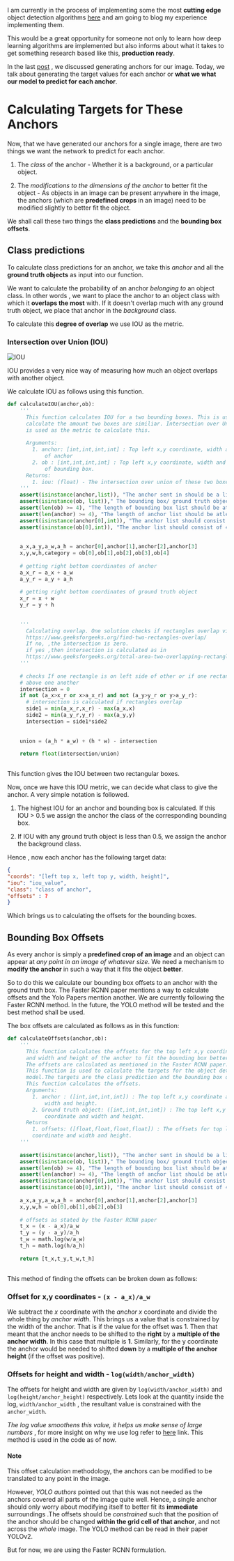 I am currently in the process of implementing some the most __cutting edge__ object detection algorithms [here](http://github.com/karanchahal/object-detection "object detection") and am going to blog my experience implementing them.

This would be a great opportunity for someone not only to learn how deep learning algorithms are implemented but also informs about what it takes to get something research based like this, __production ready__.

In the last [post](https://karanchahal.github.io/2018/05/25/Implementing-Object-Detectors-Input-Pipeline/) , we discussed generating anchors for our image. Today, we talk about generating the target values for each anchor or __what we what our model to predict for each anchor__.


# Calculating Targets for These Anchors

Now, that we have generated our anchors for a single image, there are two things we want the network to predict for each anchor.

1. The _class_ of the anchor - Whether it is a background, or a particular object.

2. The _modifications to the dimensions of the anchor_ to better fit the object - As objects in an image can be present anywhere in the image, the anchors (which are __predefined crops__ in an image) need to be modified slightly to better fit the object.


We shall call these two things the __class predictions__ and the __bounding box offsets__.

## Class predictions

To calculate class predictions for an anchor, we take this _anchor_ and all the __ground truth objects__ as input into our function. 

We want to calculate the probability of an anchor _belonging to_ an object class. In other words , we want to place the anchor to an object class with which it __overlaps the most__ with. If it doesn't overlap much with any ground truth object, we place that anchor in the _background_ class.

To calculate this __degree of overlap__ we use IOU as the metric.

### Intersection over Union (IOU)

![IOU](https://www.pyimagesearch.com/wp-content/uploads/2016/09/iou_equation.png)

IOU provides a very nice way of measuring how much an object overlaps with another object. 

We calculate IOU as follows using this function.

```python
def calculateIOU(anchor,ob):
    '''
      This function calculates IOU for a two bounding boxes. This is used to
      calculate the amount two boxes are similiar. Intersection over Union (IOU)
      is used as the metric to calculate this.
      
      Arguments:
        1. anchor: [int,int,int,int] : Top left x,y coordinate, width and height
            of anchor
        2. ob : [int,int,int,int] : Top left x,y coordinate, width and height
            of bounding box.
      Returns:
        1. iou: (float) - The intersection over union of these two boxes.
    '''
    assert(isinstance(anchor,list)), "The anchor sent in should be a list"
    assert(isinstance(ob, list))," The bounding box/ ground truth object should be a list"
    assert(len(ob) >= 4), "The length of bounding box list should be atleast 4"
    assert(len(anchor) >= 4), "The length of anchor list should be atleast 4"
    assert(isinstance(anchor[0],int)), "The anchor list should consist of 4 ints"
    assert(isinstance(ob[0],int)), "The anchor list should consist of 4 ints"
    
    
    a_x,a_y,a_w,a_h = anchor[0],anchor[1],anchor[2],anchor[3]
    x,y,w,h,category = ob[0],ob[1],ob[2],ob[3],ob[4]
    
    # getting right bottom coordinates of anchor
    a_x_r = a_x + a_w
    a_y_r = a_y + a_h
    
    # getting right bottom coordinates of ground truth object
    x_r = x + w
    y_r = y + h
    
    
    '''
      Calculating overlap. One solution checks if rectangles overlap via 
      https://www.geeksforgeeks.org/find-two-rectangles-overlap/
      If no, ,the intersection is zero.
      if yes ,then intersection is calculated as in
      https://www.geeksforgeeks.org/total-area-two-overlapping-rectangles/
    ''' 
    
    # checks If one rectangle is on left side of other or if one rectangle is 
    # above one another
    intersection = 0
    if not (a_x>x_r or x>a_x_r) and not (a_y>y_r or y>a_y_r):
      # intersection is calculated if rectangles overlap
      side1 = min(a_x_r,x_r) - max(a_x,x)
      side2 = min(a_y_r,y_r) - max(a_y,y)
      intersection = side1*side2
	 
      
    union = (a_h * a_w) + (h * w) - intersection
   
    return float(intersection/union)
    
```

This function gives the IOU between two rectangular boxes.

Now, once we have this IOU metric, we can decide what class to give the anchor. A very simple notation is followed.

1. The highest IOU for an anchor and bounding box is calculated. If this IOU > 0.5 we assign the anchor the class of the corresponding bounding box.

2. If IOU with any ground truth object is less than 0.5, we assign the anchor the background class.

Hence , now each anchor has the following target data: 

```json
{
"coords": "[left top x, left top y, width, height]",
"iou": "iou_value",
"class": "class of anchor",
"offsets" : ?
}
```

Which brings us to calculating the offsets for the bounding boxes.

## Bounding Box Offsets

As every anchor is simply a __predefined crop of an image__ and an object can appear at _any point in an image of whatever size_. We need a mechanism to __modify the anchor__ in such a way that it fits the object __better__.

So to do this we calculate our bounding box offsets to an anchor with the ground truth box. The Faster RCNN paper mentions a way to calculate offsets and the Yolo Papers mention another. We are currently following the Faster RCNN method. In the future, the YOLO method will be tested and the best method shall be used. 

The box offsets are calculated as follows as in this function:
 
```python
def calculateOffsets(anchor,ob):
    '''
      This function calculates the offsets for the top left x,y coordinates
      and width and height of the anchor to fit the bounding box better.
      The offsets are calculated as mentioned in the Faster RCNN paper.
      This function is used to calculate the targets for the object detection
      model.The targets are the class prediction and the bounding box offsets.
      This function calculates the offsets.
      Arguments:
        1. anchor : ([int,int,int,int]) : The top left x,y coordinate and 
            width and height.
        2. Ground truth object: ([int,int,int,int]) : The top left x,y 
            coordinate and width and height.
      Returns
        1. offsets: ([float,float,float,float]) : The offsets for top left x,y 
        coordinate and width and height. 
    '''
    
    assert(isinstance(anchor,list)), "The anchor sent in should be a list"
    assert(isinstance(ob, list))," The bounding box/ ground truth object should be a list"
    assert(len(ob) >= 4), "The length of bounding box list should be atleast 4"
    assert(len(anchor) >= 4), "The length of anchor list should be atleast 4"
    assert(isinstance(anchor[0],int)), "The anchor list should consist of 4 ints"
    assert(isinstance(ob[0],int)), "The anchor list should consist of 4 ints"
    
    a_x,a_y,a_w,a_h = anchor[0],anchor[1],anchor[2],anchor[3]
    x,y,w,h = ob[0],ob[1],ob[2],ob[3]
    
    # offsets as stated by the Faster RCNN paper
    t_x = (x - a_x)/a_w
    t_y = (y - a_y)/a_h
    t_w = math.log(w/a_w)
    t_h = math.log(h/a_h)
    
    return [t_x,t_y,t_w,t_h]
    

```

This method of finding the offsets can be broken down as follows:

### Offset for x,y coordinates - ```(x - a_x)/a_w``` 
 We subtract the _x_ coordinate with the _anchor x_ coordinate and divide the whole thing by _anchor width_. This brings us a value that is constrained by the width of the anchor. That is if the value for the offset was 1. Then that meant that the anchor needs to be shifted to the __right__ by a __multiple of the anchor width__. In this case that multiple is __1__. Similarly, for the y coordinate the anchor would be needed to shifted __down__ by a __multiple of the anchor height__ (if the offset was positive).

### Offsets for height and width - ```log(width/anchor_width)```

The offsets for height and width are given by ```log(width/anchor_width)``` and ```log(height/anchor_height)``` respectively. Lets look at the quantity inside the log, ```width/anchor_width``` ,  the resultant value is constrained with the ```anchor_width```. 

_The log value smoothens this value, it helps us make sense of large numbers_ , for more insight on why we use log refer to [here](https://betterexplained.com/articles/using-logs-in-the-real-world/) link.
This method is used in the code as of now.

#### Note
This offset calculation methodology, the anchors can be modified to be translated to any point in the image.

However, _YOLO authors_ pointed out that this was not needed as the anchors covered all parts of the image quite well. Hence, a single anchor should only worry about modifying itself to better fit its __immediate__ surroundings .The offsets should be _constrained_ such that the position of the anchor should be changed __within the grid cell of that anchor__, and not across the _whole_ image. The YOLO method can be read in their paper YOLOv2. 

But for now, we are using the Faster RCNN formulation.
